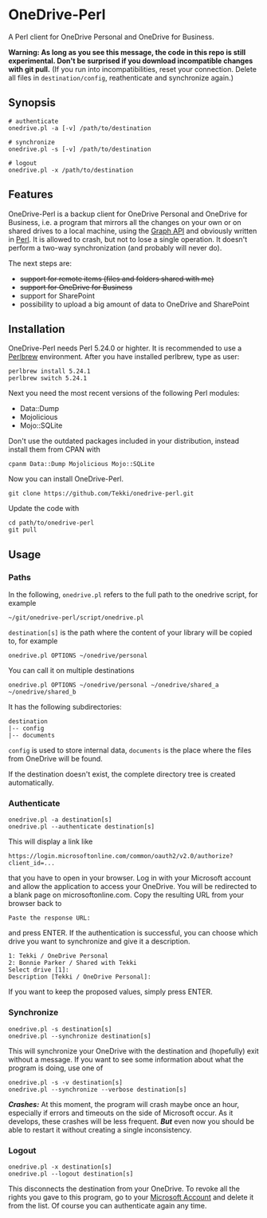 # OneDrive-Perl

A Perl client for OneDrive Personal and OneDrive for Business.

**Warning: As long as you see this message, the code in this repo is still experimental. Don't be surprised if you download incompatible changes with git pull.**
(If you run into incompatibilities, reset your connection. Delete all files in `destination/config`, reathenticate and synchronize again.)

## Synopsis

    # authenticate
    onedrive.pl -a [-v] /path/to/destination

    # synchronize
    onedrive.pl -s [-v] /path/to/destination

    # logout
    onedrive.pl -x /path/to/destination

## Features

OneDrive-Perl is a backup client for OneDrive Personal and OneDrive for Business, i.e. a program that mirrors all the changes on your own or on shared drives to a local machine, using the [Graph API](https://developer.microsoft.com/en-us/graph/) and obviously written in [Perl](https://www.perl.org). It is allowed to crash, but not to lose a single operation. It doesn't perform a two-way synchronization (and probably will never do).

The next steps are:
  * ~~support for remote items (files and folders shared with me)~~
  * ~~support for OneDrive for Business~~
  * support for SharePoint
  * possibility to upload a big amount of data to OneDrive and SharePoint

## Installation

OneDrive-Perl needs Perl 5.24.0 or highter. It is recommended to use a [Perlbrew](https://perlbrew.pl) environment. After you have installed perlbrew, type as user:

    perlbrew install 5.24.1
    perlbrew switch 5.24.1

Next you need the most recent versions of the following Perl modules:
  * Data::Dump
  * Mojolicious
  * Mojo::SQLite

Don't use the outdated packages included in your distribution, instead install them from CPAN with

    cpanm Data::Dump Mojolicious Mojo::SQLite

Now you can install OneDrive-Perl.

    git clone https://github.com/Tekki/onedrive-perl.git

Update the code with

    cd path/to/onedrive-perl
    git pull

## Usage

### Paths

In the following, `onedrive.pl` refers to the full path to the onedrive script, for example

    ~/git/onedrive-perl/script/onedrive.pl

`destination[s]` is the path where the content of your library will be copied to, for example

    onedrive.pl OPTIONS ~/onedrive/personal

You can call it on multiple destinations

    onedrive.pl OPTIONS ~/onedrive/personal ~/onedrive/shared_a ~/onedrive/shared_b

It has the following subdirectories:

    destination
    |-- config
    |-- documents

`config` is used to store internal data, `documents` is the place where the files from OneDrive will be found.

If the destination doesn't exist, the complete directory tree is created automatically.

### Authenticate

    onedrive.pl -a destination[s]
    onedrive.pl --authenticate destination[s]

This will display a link like

    https://login.microsoftonline.com/common/oauth2/v2.0/authorize?client_id=...

that you have to open in your browser. Log in with your Microsoft account and allow the application to access your OneDrive. You will be redirected to a blank page on microsoftonline.com. Copy the resulting URL from your browser back to

    Paste the response URL:

and press ENTER. If the authentication is successful, you can choose which drive you want to synchronize and give it a description.

    1: Tekki / OneDrive Personal
    2: Bonnie Parker / Shared with Tekki
    Select drive [1]:
    Description [Tekki / OneDrive Personal]:

If you want to keep the proposed values, simply press ENTER.

### Synchronize

    onedrive.pl -s destination[s]
    onedrive.pl --synchronize destination[s]

This will synchronize your OneDrive with the destination and (hopefully) exit without a message. If you want to see some information about what the program is doing, use one of

    onedrive.pl -s -v destination[s]
    onedrive.pl --synchronize --verbose destination[s]

***Crashes:*** At this moment, the program will crash maybe once an hour, especially if errors and timeouts on the side of Microsoft occur. As it develops, these crashes will be less frequent. ***But*** even now you should be able to restart it without creating a single inconsistency.

### Logout

    onedrive.pl -x destination[s]
    onedrive.pl --logout destination[s]

This disconnects the destination from your OneDrive. To revoke all the rights you gave to this program, go to your [Microsoft Account](https://account.live.com/consent/Manage) and delete it from the list. Of course you can authenticate again any time.

